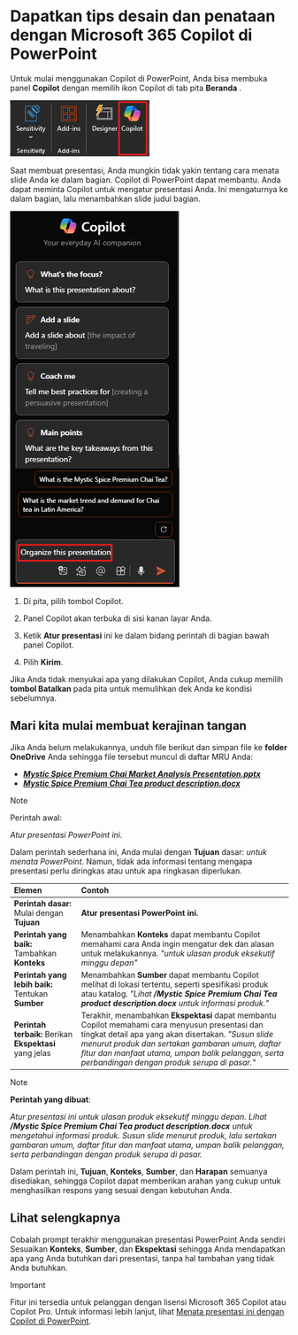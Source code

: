 # Dapatkan tips desain dan penataan dengan Microsoft 365 Copilot di PowerPoint

Untuk mulai menggunakan Copilot di PowerPoint, Anda bisa membuka panel **Copilot** dengan memilih ikon Copilot di tab pita **Beranda** .

![Tangkapan layar ikon Copilot di pita PowerPoint.](../media/ask_copilot-ribbon-powerpoint.png)

Saat membuat presentasi, Anda mungkin tidak yakin tentang cara menata slide Anda ke dalam bagian. Copilot di PowerPoint dapat membantu. Anda dapat meminta Copilot untuk mengatur presentasi Anda. Ini mengaturnya ke dalam bagian, lalu menambahkan slide judul bagian.

![Tangkapan layar panel Copilot di PowerPoint saat pertama kali dibuka.](../media/ask_copilot-pane-powerpoint.png)

1. Di pita, pilih tombol Copilot.

1. Panel Copilot akan terbuka di sisi kanan layar Anda.

1. Ketik **Atur presentasi** ini ke dalam bidang perintah di bagian bawah panel Copilot.

1. Pilih **Kirim**.

Jika Anda tidak menyukai apa yang dilakukan Copilot, Anda cukup memilih **tombol Batalkan** pada pita untuk memulihkan dek Anda ke kondisi sebelumnya.

## Mari kita mulai membuat kerajinan tangan

Jika Anda belum melakukannya, unduh file berikut dan simpan file ke **folder OneDrive** Anda sehingga file tersebut muncul di daftar MRU Anda:

- **_[Mystic Spice Premium Chai Market Analysis Presentation.pptx](https://go.microsoft.com/fwlink/?linkid=2268768)_**
- **_[Mystic Spice Premium Chai Tea product description.docx](https://go.microsoft.com/fwlink/?linkid=2268929)_**

> [!NOTE]
> Perintah awal:
>
> _Atur presentasi PowerPoint ini._

Dalam perintah sederhana ini, Anda mulai dengan **Tujuan** dasar: _untuk menata PowerPoint_. Namun, tidak ada informasi tentang mengapa presentasi perlu diringkas atau untuk apa ringkasan diperlukan.

| Elemen | Contoh |
| :------ | :------- |
| **Perintah dasar:** Mulai dengan **Tujuan** | **Atur presentasi PowerPoint ini.** |
| **Perintah yang baik:** Tambahkan **Konteks** | Menambahkan **Konteks** dapat membantu Copilot memahami cara Anda ingin mengatur dek dan alasan untuk melakukannya. _"untuk ulasan produk eksekutif minggu depan"_ |
| **Perintah yang lebih baik:** Tentukan **Sumber** | Menambahkan **Sumber** dapat membantu Copilot melihat di lokasi tertentu, seperti spesifikasi produk atau katalog. _"Lihat **/Mystic Spice Premium Chai Tea product description.docx** untuk informasi produk."_ |
| **Perintah terbaik:** Berikan **Ekspektasi** yang jelas | Terakhir, menambahkan **Ekspektasi** dapat membantu Copilot memahami cara menyusun presentasi dan tingkat detail apa yang akan disertakan. _"Susun slide menurut produk dan sertakan gambaran umum, daftar fitur dan manfaat utama, umpan balik pelanggan, serta perbandingan dengan produk serupa di pasar."_ |

> [!NOTE]
> **Perintah yang dibuat**:
>
> _Atur presentasi ini untuk ulasan produk eksekutif minggu depan. Lihat  **/Mystic Spice Premium Chai Tea product description.docx** untuk mengetahui informasi produk. Susun slide menurut produk, lalu sertakan gambaran umum, daftar fitur dan manfaat utama, umpan balik pelanggan, serta perbandingan dengan produk serupa di pasar._

Dalam perintah ini, **Tujuan**, **Konteks**, **Sumber**, dan **Harapan** semuanya disediakan, sehingga Copilot dapat memberikan arahan yang cukup untuk menghasilkan respons yang sesuai dengan kebutuhan Anda.

## Lihat selengkapnya

Cobalah prompt terakhir menggunakan presentasi PowerPoint Anda sendiri Sesuaikan **Konteks**, **Sumber**, dan **Ekspektasi** sehingga Anda mendapatkan apa yang Anda butuhkan dari presentasi, tanpa hal tambahan yang tidak Anda butuhkan.

> [!IMPORTANT]
> Fitur ini tersedia untuk pelanggan dengan lisensi Microsoft 365 Copilot atau Copilot Pro. Untuk informasi lebih lanjut, lihat [Menata presentasi ini dengan Copilot di PowerPoint](https://support.microsoft.com/office/organize-this-presentation-with-copilot-in-powerpoint-a207eea3-7a56-4225-88f1-54dd37cdcf6a).
